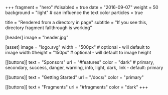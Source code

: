 +++
fragment = "hero"
#disabled = true
date = "2016-09-07"
weight = 50
background = "light" # can influence the text color
particles = true

title = "Rendered from a directory in page"
subtitle = "If you see this, directory fragment fallthrough is working"

[header]
  image = "header.jpg"

[asset]
  image = "logo.svg"
  width = "500px" # optional - will default to image width
  #height = "150px" # optional - will default to image height

[[buttons]]
  text = "Sponsors"
  url = "#features"
  color = "dark" # primary, secondary, success, danger, warning, info, light, dark, link - default: primary

[[buttons]]
  text = "Getting Started"
  url = "/docs/"
  color = "primary"

[[buttons]]
  text = "Fragments"
  url = "#fragments"
  color = "dark"
+++
